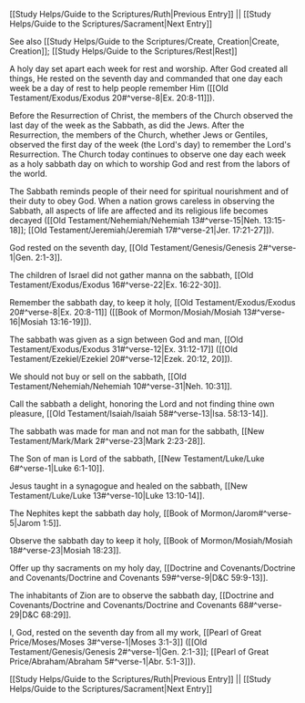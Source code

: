 [[Study Helps/Guide to the Scriptures/Ruth|Previous Entry]]  ||  [[Study Helps/Guide to the Scriptures/Sacrament|Next Entry]]

 See also [[Study Helps/Guide to the Scriptures/Create, Creation|Create, Creation]]; [[Study Helps/Guide to the Scriptures/Rest|Rest]]

 A holy day set apart each week for rest and worship. After God created all things, He rested on the seventh day and commanded that one day each week be a day of rest to help people remember Him ([[Old Testament/Exodus/Exodus 20#^verse-8|Ex. 20:8-11]]).

 Before the Resurrection of Christ, the members of the Church observed the last day of the week as the Sabbath, as did the Jews. After the Resurrection, the members of the Church, whether Jews or Gentiles, observed the first day of the week (the Lord's day) to remember the Lord's Resurrection. The Church today continues to observe one day each week as a holy sabbath day on which to worship God and rest from the labors of the world.

 The Sabbath reminds people of their need for spiritual nourishment and of their duty to obey God. When a nation grows careless in observing the Sabbath, all aspects of life are affected and its religious life becomes decayed ([[Old Testament/Nehemiah/Nehemiah 13#^verse-15|Neh. 13:15-18]]; [[Old Testament/Jeremiah/Jeremiah 17#^verse-21|Jer. 17:21-27]]).

 God rested on the seventh day, [[Old Testament/Genesis/Genesis 2#^verse-1|Gen. 2:1-3]].

 The children of Israel did not gather manna on the sabbath, [[Old Testament/Exodus/Exodus 16#^verse-22|Ex. 16:22-30]].

 Remember the sabbath day, to keep it holy, [[Old Testament/Exodus/Exodus 20#^verse-8|Ex. 20:8-11]] ([[Book of Mormon/Mosiah/Mosiah 13#^verse-16|Mosiah 13:16-19]]).

 The sabbath was given as a sign between God and man, [[Old Testament/Exodus/Exodus 31#^verse-12|Ex. 31:12-17]] ([[Old Testament/Ezekiel/Ezekiel 20#^verse-12|Ezek. 20:12, 20]]).

 We should not buy or sell on the sabbath, [[Old Testament/Nehemiah/Nehemiah 10#^verse-31|Neh. 10:31]].

 Call the sabbath a delight, honoring the Lord and not finding thine own pleasure, [[Old Testament/Isaiah/Isaiah 58#^verse-13|Isa. 58:13-14]].

 The sabbath was made for man and not man for the sabbath, [[New Testament/Mark/Mark 2#^verse-23|Mark 2:23-28]].

 The Son of man is Lord of the sabbath, [[New Testament/Luke/Luke 6#^verse-1|Luke 6:1-10]].

 Jesus taught in a synagogue and healed on the sabbath, [[New Testament/Luke/Luke 13#^verse-10|Luke 13:10-14]].

 The Nephites kept the sabbath day holy, [[Book of Mormon/Jarom#^verse-5|Jarom 1:5]].

 Observe the sabbath day to keep it holy, [[Book of Mormon/Mosiah/Mosiah 18#^verse-23|Mosiah 18:23]].

 Offer up thy sacraments on my holy day, [[Doctrine and Covenants/Doctrine and Covenants/Doctrine and Covenants 59#^verse-9|D&C 59:9-13]].

 The inhabitants of Zion are to observe the sabbath day, [[Doctrine and Covenants/Doctrine and Covenants/Doctrine and Covenants 68#^verse-29|D&C 68:29]].

 I, God, rested on the seventh day from all my work, [[Pearl of Great Price/Moses/Moses 3#^verse-1|Moses 3:1-3]] ([[Old Testament/Genesis/Genesis 2#^verse-1|Gen. 2:1-3]]; [[Pearl of Great Price/Abraham/Abraham 5#^verse-1|Abr. 5:1-3]]).

[[Study Helps/Guide to the Scriptures/Ruth|Previous Entry]]  ||  [[Study Helps/Guide to the Scriptures/Sacrament|Next Entry]]